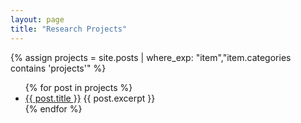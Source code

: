 ```yaml
---
layout: page
title: "Research Projects"
---
```


{% assign projects = site.posts | where_exp: "item","item.categories contains 'projects'" %}
<ul>
  {% for post in projects %}
    <li>
      <a href="{{ post.url }}">{{ post.title }}</a>
      {{ post.excerpt }}
    </li>
  {% endfor %}
</ul>